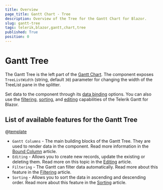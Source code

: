 ```yaml
---
title: Overview
page_title: Gantt Chart - Tree
description: Overview of the Tree for the Gantt Chart for Blazor.
slug: gantt-tree
tags: telerik,blazor,gantt,chart,tree
published: True
position: 0
---
```


# Gantt Tree

The Gantt Tree is the left part of the [Gantt Chart](slug:gantt-overview). The component exposes `TreeListWidth` (string, default `30`) parameter for changing the width of the TreeList pane in the splitter. 

Set data to the component through its [data binding](slug:gantt-data-binding-overview) options. You can also use the [filtering](slug:gantt-filtering-overview), [sorting](slug:gantt-sorting), and [editing](slug:gantt-tree-editing) capabilities of the Telerik Gantt for Blazor.

## List of available features for the Gantt Tree

@[template](/_contentTemplates/common/parameters-table-styles.md#table-layout)

* `Gantt Columns` - The main building blocks of the Gantt Tree. They are used to render data in the component. Read more information in the [Bound Column](slug:gantt-columns-bound) article.
* `Editing` - Allows you to create new records, update the existing or deleting them. Read more on this topic in the [Editing](slug:gantt-tree-editing) article.
* `Filtering` - The Gantt can filter data automatically. Read more about this feature in the [Filtering](slug:gantt-filtering-overview) article.
* `Sorting` - Allows you to sort the data in ascending and descending order. Read more about this feature in the [Sorting](slug:gantt-sorting) article.
